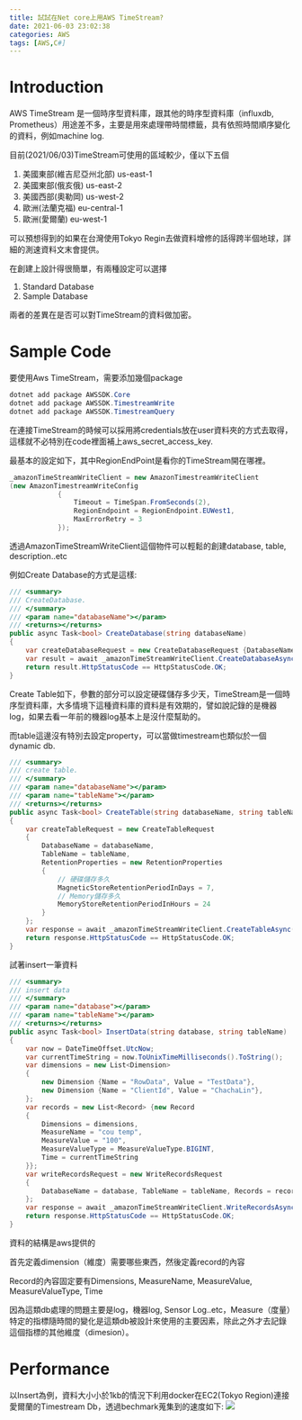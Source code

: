```yaml
---
title: 試試在Net core上用AWS TimeStream?
date: 2021-06-03 23:02:38
categories: AWS
tags: [AWS,C#]
---
```



# Introduction

AWS TimeStream 是一個時序型資料庫，跟其他的時序型資料庫（influxdb, Prometheus）用途差不多，主要是用來處理帶時間標籤，具有依照時間順序變化的資料，例如machine log.
<!-- more -->

目前(2021/06/03)TimeStream可使用的區域較少，僅以下五個
1. 美國東部(維吉尼亞州北部) us-east-1
2. 美國東部(俄亥俄) us-east-2
3. 美國西部(奧勒岡) us-west-2
4. 歐洲(法蘭克福) eu-central-1
5. 歐洲(愛爾蘭) eu-west-1

可以預想得到的如果在台灣使用Tokyo Regin去做資料增修的話得跨半個地球，詳細的測速資料文末會提供。

在創建上設計得很簡單，有兩種設定可以選擇
1. Standard Database
2. Sample Database

兩者的差異在是否可以對TimeStream的資料做加密。

# Sample Code

要使用Aws TimeStream，需要添加幾個package

```cs
dotnet add package AWSSDK.Core
dotnet add package AWSSDK.TimestreamWrite
dotnet add package AWSSDK.TimestreamQuery
```

在連接TimeStream的時候可以採用將credentials放在user資料夾的方式去取得，這樣就不必特別在code裡面補上aws_secret_access_key.

最基本的設定如下，其中RegionEndPoint是看你的TimeStream開在哪裡。


```cs
_amazonTimeStreamWriteClient = new AmazonTimestreamWriteClient
(new AmazonTimestreamWriteConfig
            {
                Timeout = TimeSpan.FromSeconds(2), 
				RegionEndpoint = RegionEndpoint.EUWest1, 
				MaxErrorRetry = 3
            });
```

透過AmazonTimeStreamWriteClient這個物件可以輕鬆的創建database, table, description..etc

例如Create Database的方式是這樣:

```Cs
/// <summary>
/// CreateDatabase.
/// </summary>
/// <param name="databaseName"></param>
/// <returns></returns>
public async Task<bool> CreateDatabase(string databaseName)
{
    var createDatabaseRequest = new CreateDatabaseRequest {DatabaseName = databaseName};
    var result = await _amazonTimeStreamWriteClient.CreateDatabaseAsync(createDatabaseRequest);
    return result.HttpStatusCode == HttpStatusCode.OK;
}
```

Create Table如下，參數的部分可以設定硬碟儲存多少天，TimeStream是一個時序型資料庫，大多情境下這種資料庫的資料是有效期的，譬如說記錄的是機器log，如果去看一年前的機器log基本上是沒什麼幫助的。

而table這邊沒有特別去設定property，可以當做timestream也類似於一個dynamic db.

```cs
/// <summary>
/// create table.
/// </summary>
/// <param name="databaseName"></param>
/// <param name="tableName"></param>
/// <returns></returns>
public async Task<bool> CreateTable(string databaseName, string tableName)
{
    var createTableRequest = new CreateTableRequest
    {
        DatabaseName = databaseName,
        TableName = tableName,
        RetentionProperties = new RetentionProperties
        {
            // 硬碟儲存多久
            MagneticStoreRetentionPeriodInDays = 7,
            // Memory儲存多久
            MemoryStoreRetentionPeriodInHours = 24
        }
    };
    var response = await _amazonTimeStreamWriteClient.CreateTableAsync(createTableRequest);
    return response.HttpStatusCode == HttpStatusCode.OK;
}
```

試著insert一筆資料
```cs
/// <summary>
/// insert data
/// </summary>
/// <param name="database"></param>
/// <param name="tableName"></param>
/// <returns></returns>
public async Task<bool> InsertData(string database, string tableName)
{
    var now = DateTimeOffset.UtcNow;
    var currentTimeString = now.ToUnixTimeMilliseconds().ToString();
    var dimensions = new List<Dimension>
    {
        new Dimension {Name = "RowData", Value = "TestData"},
        new Dimension {Name = "ClientId", Value = "ChachaLin"},
    };
    var records = new List<Record> {new Record
    {
        Dimensions = dimensions,
        MeasureName = "cou temp",
        MeasureValue = "100",
        MeasureValueType = MeasureValueType.BIGINT,
        Time = currentTimeString
    }};
    var writeRecordsRequest = new WriteRecordsRequest
    {
        DatabaseName = database, TableName = tableName, Records = records
    };
    var response = await _amazonTimeStreamWriteClient.WriteRecordsAsync(writeRecordsRequest);
    return response.HttpStatusCode == HttpStatusCode.OK;
}
```

資料的結構是aws提供的

首先定義dimension（維度）需要哪些東西，然後定義record的內容

Record的內容固定要有Dimensions, MeasureName, MeasureValue, MeasureValueType, Time

因為這類db處理的問題主要是log，機器log, Sensor Log..etc，Measure（度量）特定的指標隨時間的變化是這類db被設計來使用的主要因素，除此之外才去記錄這個指標的其他維度（dimesion）。

# Performance

以Insert為例，資料大小小於1kb的情況下利用docker在EC2(Tokyo Region)連接愛爾蘭的Timestream Db，透過bechmark蒐集到的速度如下:
![](performance.png)
